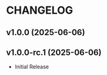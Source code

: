 # CHANGELOG

<!-- version list -->

## v1.0.0 (2025-06-06)


## v1.0.0-rc.1 (2025-06-06)

- Initial Release
